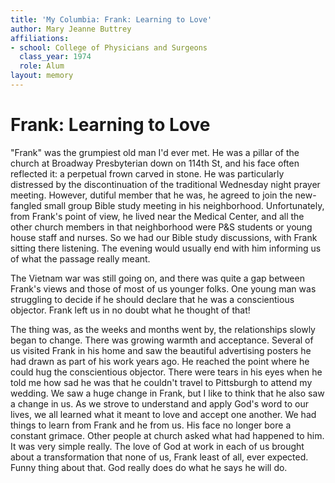 ```yaml
---
title: 'My Columbia: Frank: Learning to Love'
author: Mary Jeanne Buttrey
affiliations:
- school: College of Physicians and Surgeons
  class_year: 1974
  role: Alum
layout: memory
---
```


# Frank: Learning to Love

"Frank" was the grumpiest old man I'd ever met. He was a pillar of the church at Broadway Presbyterian down on 114th St, and his face often reflected it: a perpetual frown carved in stone. He was particularly distressed by the discontinuation of the traditional Wednesday night prayer meeting. However, dutiful member that he was, he agreed to join the new-fangled small group Bible study meeting in his neighborhood. Unfortunately, from Frank's point of view, he lived near the Medical Center, and all the other church members in that neighborhood were P&S students or young house staff and nurses. So we had our Bible study discussions, with Frank sitting there listening. The evening would usually end with him informing us of what the passage really meant.

The Vietnam war was still going on, and there was quite a gap between Frank's views and those of most of us younger folks. One young man was struggling to decide if he should declare that he was a conscientious objector. Frank left us in no doubt what he thought of that!

The thing was, as the weeks and months went by, the relationships slowly began to change. There was growing warmth and acceptance. Several of us visited Frank in his home and saw the beautiful advertising posters he had drawn as part of his work years ago. He reached the point where he could hug the conscientious objector. There were tears in his eyes when he told me how sad he was that he couldn't travel to Pittsburgh to attend my wedding. We saw a huge change in Frank, but I like to think that he also saw a change in us. As we strove to understand and apply God's word to our lives, we all learned what it meant to love and accept one another. We had things to learn from Frank and he from us. His face no longer bore a constant grimace. Other people at church asked what had happened to him. It was very simple really. The love of God at work in each of us brought about a transformation that none of us, Frank least of all, ever expected. Funny thing about that. God really does do what he says he will do.
